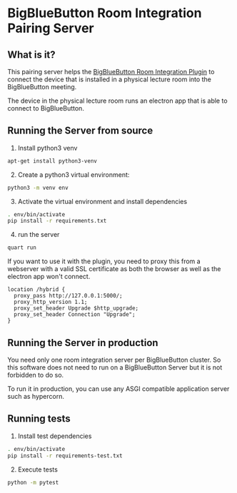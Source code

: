 # BigBlueButton Room Integration Pairing Server

## What is it?

This pairing server helps the [BigBlueButton Room Integration Plugin](https://github.com/bigbluebutton/bigbluebutton-room-media-connector) to connect the device that is installed in a physical lecture room into the BigBlueButton meeting.

The device in the physical lecture room runs an electron app that is able to connect to BigBlueButton.

## Running the Server from source

1. Install python3 venv

```bash
apt-get install python3-venv
```

2. Create a python3 virtual environment:

```bash
python3 -m venv env
```

3. Activate the virtual environment and install dependencies

```bash
. env/bin/activate
pip install -r requirements.txt
```

4. run the server
```bash
quart run
```

If you want to use it with the plugin, you need to proxy this from a webserver with a valid SSL certificate as both the browser as well as the electron app won't connect.

```nginx
location /hybrid {
  proxy_pass http://127.0.0.1:5000/;
  proxy_http_version 1.1;
  proxy_set_header Upgrade $http_upgrade;
  proxy_set_header Connection "Upgrade";
}
```

## Running the Server in production

You need only one room integration server per BigBlueButton cluster. So this software does not need to run on a BigBlueButton Server but it is not forbidden to do so.

To run it in production, you can use any ASGI compatible application server such as hypercorn.

## Running tests

1. Install test dependencies
```bash
. env/bin/activate
pip install -r requirements-test.txt
```
2. Execute tests
```bash
python -m pytest
```
